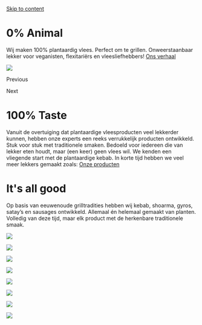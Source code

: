 [Skip to content](https://www.evolutionmeats.com/#content)

# 0% Animal

Wij maken 100% plantaardig vlees. Perfect om te grillen. Onweerstaanbaar lekker voor veganisten, flexitariërs en vleesliefhebbers!
[Ons verhaal](https://www.evolutionmeats.com/over-ons/)

![](https://www.evolutionmeats.com/wp-content/themes/evolutionsmeats/img/logo_icon.png)

Previous

Next

# 100% Taste

Vanuit de overtuiging dat plantaardige vleesproducten veel lekkerder kunnen, hebben onze experts een reeks verrukkelijk producten ontwikkeld. Stuk voor stuk met traditionele smaken. Bedoeld voor iedereen die van lekker eten houdt, maar (een keer) geen vlees wil. We kenden een vliegende start met de plantaardige kebab. In korte tijd hebben we veel meer lekkers gemaakt zoals:
[Onze producten](https://www.evolutionmeats.com/products/)

# It's all good

Op basis van eeuwenoude grilltradities hebben wij kebab, shoarma, gyros, satay’s en sausages ontwikkeld. Allemaal én helemaal gemaakt van planten. Volledig van deze tijd, maar elk product met de herkenbare traditionele smaak.

![](https://www.evolutionmeats.com/wp-content/themes/evolutionsmeats/img/icons_para_1.png)

![](https://www.evolutionmeats.com/wp-content/themes/evolutionsmeats/img/icons_para_2.png)

![](https://www.evolutionmeats.com/wp-content/themes/evolutionsmeats/img/icons_para_3.png)

![](https://www.evolutionmeats.com/wp-content/themes/evolutionsmeats/img/icons_para_4.png)

![](https://www.evolutionmeats.com/wp-content/themes/evolutionsmeats/img/icons_para_1.png)

![](https://www.evolutionmeats.com/wp-content/themes/evolutionsmeats/img/icons_para_2.png)

![](https://www.evolutionmeats.com/wp-content/themes/evolutionsmeats/img/icons_para_3.png)

![](https://www.evolutionmeats.com/wp-content/themes/evolutionsmeats/img/icons_para_4.png)